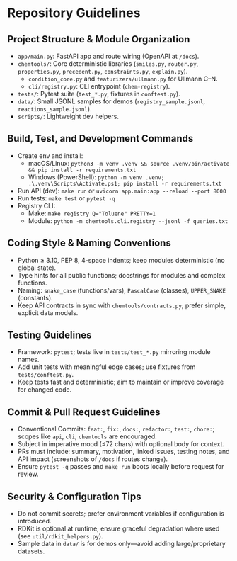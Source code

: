 # Repository Guidelines

## Project Structure & Module Organization
- `app/main.py`: FastAPI app and route wiring (OpenAPI at `/docs`).
- `chemtools/`: Core deterministic libraries (`smiles.py`, `router.py`, `properties.py`, `precedent.py`, `constraints.py`, `explain.py`).
  - `condition_core.py` and `featurizers/ullmann.py` for Ullmann C–N.
  - `cli/registry.py`: CLI entrypoint (`chem-registry`).
- `tests/`: Pytest suite (`test_*.py`, fixtures in `conftest.py`).
- `data/`: Small JSONL samples for demos (`registry_sample.jsonl`, `reactions_sample.jsonl`).
- `scripts/`: Lightweight dev helpers.

## Build, Test, and Development Commands
- Create env and install:
  - macOS/Linux: `python3 -m venv .venv && source .venv/bin/activate && pip install -r requirements.txt`
  - Windows (PowerShell): `python -m venv .venv; .\.venv\Scripts\Activate.ps1; pip install -r requirements.txt`
- Run API (dev): `make run` or `uvicorn app.main:app --reload --port 8000`
- Run tests: `make test` or `pytest -q`
- Registry CLI:
  - Make: `make registry Q="Toluene" PRETTY=1`
  - Module: `python -m chemtools.cli.registry --jsonl -f queries.txt`

## Coding Style & Naming Conventions
- Python ≥ 3.10, PEP 8, 4-space indents; keep modules deterministic (no global state).
- Type hints for all public functions; docstrings for modules and complex functions.
- Naming: `snake_case` (functions/vars), `PascalCase` (classes), `UPPER_SNAKE` (constants).
- Keep API contracts in sync with `chemtools/contracts.py`; prefer simple, explicit data models.

## Testing Guidelines
- Framework: `pytest`; tests live in `tests/test_*.py` mirroring module names.
- Add unit tests with meaningful edge cases; use fixtures from `tests/conftest.py`.
- Keep tests fast and deterministic; aim to maintain or improve coverage for changed code.

## Commit & Pull Request Guidelines
- Conventional Commits: `feat:`, `fix:`, `docs:`, `refactor:`, `test:`, `chore:`; scopes like `api`, `cli`, `chemtools` are encouraged.
- Subject in imperative mood (≤72 chars) with optional body for context.
- PRs must include: summary, motivation, linked issues, testing notes, and API impact (screenshots of `/docs` if routes change).
- Ensure `pytest -q` passes and `make run` boots locally before request for review.

## Security & Configuration Tips
- Do not commit secrets; prefer environment variables if configuration is introduced.
- RDKit is optional at runtime; ensure graceful degradation where used (see `util/rdkit_helpers.py`).
- Sample data in `data/` is for demos only—avoid adding large/proprietary datasets.

